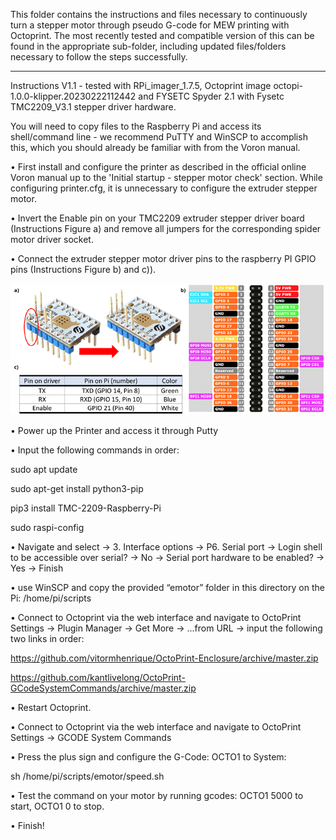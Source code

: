 This folder contains the instructions and files necessary to continuously turn a stepper motor through pseudo G-code for MEW printing with Octoprint.
The most recently tested and compatible version of this can be found in the appropriate sub-folder, including  updated files/folders necessary to follow the steps successfully.

-----

Instructions V1.1 - tested with RPi_imager_1.7.5, Octoprint image octopi-1.0.0-klipper.20230222112442 and FYSETC Spyder 2.1 with Fysetc TMC2209_V3.1 stepper driver hardware.


You will need to copy files to the Raspberry Pi and access its shell/command line - we recommend PuTTY and WinSCP to accomplish this, which you should already be familiar with from the Voron manual.

•	First install and configure the printer as described in the official online Voron manual up to the 'Initial startup - stepper motor check' section. While configuring printer.cfg, it is unnecessary to configure the extruder stepper motor. 

•	Invert the Enable pin on your TMC2209 extruder stepper driver board (Instructions Figure a) and remove all jumpers for the corresponding spider motor driver socket.

•	Connect the extruder stepper motor driver pins to the raspberry PI GPIO pins (Instructions Figure b) and c)).

![hardware modification and pin connections](motor_conversion.png)

•	Power up the Printer and access it through Putty

•   Input the following commands in order:

sudo apt update

sudo apt-get install python3-pip

pip3 install TMC-2209-Raspberry-Pi

sudo raspi-config

•   Navigate and select -> 3. Interface options  -> P6. Serial port  -> Login shell to be accessible over serial? -> No  -> Serial port hardware to be enabled? -> Yes  -> Finish

•   use WinSCP and copy the provided “emotor” folder in this directory on the Pi: /home/pi/scripts

•   Connect to Octoprint via the web interface and navigate to OctoPrint Settings -> Plugin Manager -> Get More -> ...from URL -> input the following two links in order:

https://github.com/vitormhenrique/OctoPrint-Enclosure/archive/master.zip

https://github.com/kantlivelong/OctoPrint-GCodeSystemCommands/archive/master.zip

•   Restart Octoprint.

•   Connect to Octoprint via the web interface and navigate to OctoPrint Settings -> GCODE System Commands

•	Press the plus sign and configure the G-Code: OCTO1 to System:

sh /home/pi/scripts/emotor/speed.sh

•   Test the command on your motor by running gcodes: OCTO1 5000 to start, OCTO1 0 to stop.

•   Finish!

